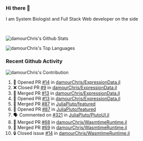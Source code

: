 ### Hi there 👋
I am System Biologist and Full Stack Web developer on the side



<br/>
  


<!-- GitHub Readme Github Stats - https://github.com/anuraghazra/github-readme-stats -->
![damourChris's Github Stats ](https://github-readme-stats.vercel.app/api?username=damourChris&show_icons=true&theme=transparent)

![damourChris's Top Languages](https://github-readme-stats.vercel.app/api/top-langs/?username=damourChris&layout=pie&theme=transparent)
<br/>


<h3> Recent Github Activity </h3>

<!-- Github Contribution Stats  - https://github.com/ashutosh00710/github-readme-activity-graph -->
![damourChris's Contribution](https://github-readme-activity-graph.vercel.app/graph/?username=damourChris&bg_color=1F222E&color=F8D866&line=F85D7F&point=FFFFFF&hide_border=true)
<!-- https://github.com/jamesgeorge007/github-activity-readme -->

<!--START_SECTION:activity-->
1. 💪 Opened PR [#14](https://github.com/damourChris/ExpressionData.jl/pull/14) in [damourChris/ExpressionData.jl](https://github.com/damourChris/ExpressionData.jl)
2. ❌ Closed PR [#9](https://github.com/damourChris/ExpressionData.jl/pull/9) in [damourChris/ExpressionData.jl](https://github.com/damourChris/ExpressionData.jl)
3. 🎉 Merged PR [#13](https://github.com/damourChris/ExpressionData.jl/pull/13) in [damourChris/ExpressionData.jl](https://github.com/damourChris/ExpressionData.jl)
4. 💪 Opened PR [#13](https://github.com/damourChris/ExpressionData.jl/pull/13) in [damourChris/ExpressionData.jl](https://github.com/damourChris/ExpressionData.jl)
5. 🎉 Merged PR [#87](https://github.com/JuliaPluto/featured/pull/87) in [JuliaPluto/featured](https://github.com/JuliaPluto/featured)
6. 💪 Opened PR [#87](https://github.com/JuliaPluto/featured/pull/87) in [JuliaPluto/featured](https://github.com/JuliaPluto/featured)
7. 🗣 Commented on [#321](https://github.com/JuliaPluto/PlutoUI.jl/pull/321#issuecomment-3246222093) in [JuliaPluto/PlutoUI.jl](https://github.com/JuliaPluto/PlutoUI.jl)
8. 🎉 Merged PR [#68](https://github.com/damourChris/WasmtimeRuntime.jl/pull/68) in [damourChris/WasmtimeRuntime.jl](https://github.com/damourChris/WasmtimeRuntime.jl)
9. 🎉 Merged PR [#69](https://github.com/damourChris/WasmtimeRuntime.jl/pull/69) in [damourChris/WasmtimeRuntime.jl](https://github.com/damourChris/WasmtimeRuntime.jl)
10. 🔒 Closed issue [#14](https://github.com/damourChris/WasmtimeRuntime.jl/issues/14) in [damourChris/WasmtimeRuntime.jl](https://github.com/damourChris/WasmtimeRuntime.jl)
<!--END_SECTION:activity-->



